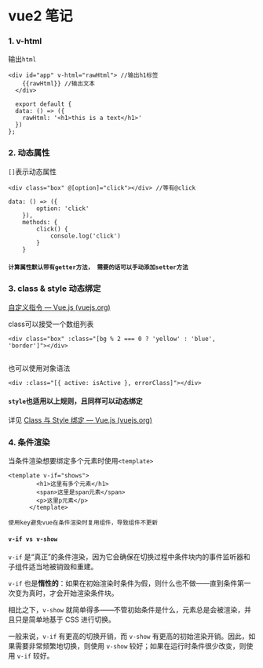 # vue2 笔记



### 1. v-html

输出`html`

```vue
<div id="app" v-html="rawHtml"> //输出h1标签
    {{rawHtml}} //输出文本
  </div>
  
  export default {
  data: () => ({
    rawHtml: '<h1>this is a text</h1>'
  })
};
```



### 2. 动态属性

`[]`表示动态属性

```vue
<div class="box" @[option]="click"></div> //等有@click

data: () => ({
        option: 'click'
    }),
    methods: {
        click() {
            console.log('click')
        }
    }
```



#### `计算属性默认带有getter方法， 需要的话可以手动添加setter方法`



### 3. class & style 动态绑定 

[自定义指令 — Vue.js (vuejs.org)](https://cn.vuejs.org/v2/guide/custom-directive.html#ad)

class可以接受一个数组列表

```vue
<div class="box" :class="[bg % 2 === 0 ? 'yellow' : 'blue', 'border']"></div>


```

也可以使用对象语法

```vue
<div :class="[{ active: isActive }, errorClass]"></div>
```



#### `style`也适用以上规则，且同样可以动态绑定

详见 [Class 与 Style 绑定 — Vue.js (vuejs.org)](https://cn.vuejs.org/v2/guide/class-and-style.html)



### 4. 条件渲染

当条件渲染想要绑定多个元素时使用`<template>`

```vue
<template v-if="shows">
        <h1>这里有多个元素</h1>
        <span>这里是span元素</span>
        <p>这里p元素</p>
      </template>
```

`使用key避免vue在条件渲染时复用组件，导致组件不更新`

#### `v-if vs v-show`

`v-if` 是“真正”的条件渲染，因为它会确保在切换过程中条件块内的事件监听器和子组件适当地被销毁和重建。

`v-if` 也是**惰性的**：如果在初始渲染时条件为假，则什么也不做——直到条件第一次变为真时，才会开始渲染条件块。

相比之下，`v-show` 就简单得多——不管初始条件是什么，元素总是会被渲染，并且只是简单地基于 CSS 进行切换。

一般来说，`v-if` 有更高的切换开销，而 `v-show` 有更高的初始渲染开销。因此，如果需要非常频繁地切换，则使用 `v-show` 较好；如果在运行时条件很少改变，则使用 `v-if` 较好。


